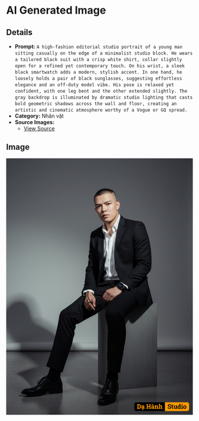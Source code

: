# AI Generated Image

## Details
- **Prompt:** `A high-fashion editorial studio portrait of a young man sitting casually on the edge of a minimalist studio block. He wears a tailored black suit with a crisp white shirt, collar slightly open for a refined yet contemporary touch. On his wrist, a sleek black smartwatch adds a modern, stylish accent. In one hand, he loosely holds a pair of black sunglasses, suggesting effortless elegance and an off-duty model vibe. His pose is relaxed yet confident, with one leg bent and the other extended slightly. The gray backdrop is illuminated by dramatic studio lighting that casts bold geometric shadows across the wall and floor, creating an artistic and cinematic atmosphere worthy of a Vogue or GQ spread.`
- **Category:** Nhân vật
- **Source Images:**
  - [View Source](https://raw.githubusercontent.com/lenzcomvth/ImageLibrary/main/Male.png)

## Image
![AI Generated Image](./image-2025-10-06T21-08-29-774Z-furll.png)